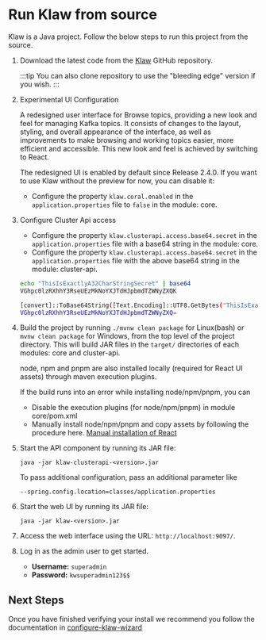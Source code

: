 # Run Klaw from source

Klaw is a Java project. Follow the below steps to run this project from
the source.

1.  Download the latest code from the [Klaw](https://github.com/aiven/klaw) GitHub repository.

    :::tip
    You can also clone repository to use the "bleeding edge" version
    if you wish.
    :::

2.  Experimental UI Configuration 

    A redesigned user interface for Browse topics, providing a new look and feel for managing Kafka topics. It consists of changes to the layout, styling, and overall appearance of the interface, as well as improvements to make browsing and working topics easier, more efficient and accessible. This new look and feel is achieved by switching to React.

    The redesigned UI is enabled by default since Release 2.4.0. If you
    want to use Klaw without the preview for now, you can disable it:

    -   Configure the property `klaw.coral.enabled` in the
        `application.properties` file to `false` in the module: core.

3. Configure Cluster Api access

    -   Configure the property `klaw.clusterapi.access.base64.secret` in the `application.properties` file with a base64 string in the module: core.
    -   Configure the property `klaw.clusterapi.access.base64.secret` in the `application.properties` file with the above base64 string in the module: cluster-api. 

    ```{.bash caption="Bash Generation Example"}
    echo "ThisIsExactlyA32CharStringSecret" | base64
    VGhpc0lzRXhhY3RseUEzMkNoYXJTdHJpbmdTZWNyZXQK
    ```

    ``` {.bash caption="Powershell Generation Example"}
    [convert]::ToBase64String([Text.Encoding]::UTF8.GetBytes("ThisIsExactlyA32CharStringSecret"))
    VGhpc0lzRXhhY3RseUEzMkNoYXJTdHJpbmdTZWNyZXQ=
    ```

4.  Build the project by running `./mvnw clean package` for Linux(bash) or `mvnw clean package` for Windows, from the top level of the project directory. This will build JAR files in the `target/` directories of each modules: core and cluster-api.

    node, npm and pnpm are also installed locally (required for React UI assets) through maven execution plugins.

    If the build runs into an error while installing node/npm/pnpm, you can
    - Disable the execution plugins (for node/npm/pnpm) in module core/pom.xml
    - Manually install node/npm/pnpm and copy assets by following the procedure here. [Manual installation of React](https://github.com/aiven/klaw/blob/main/coral/README.md)

5.  Start the API component by running its JAR file:

    `java -jar klaw-clusterapi-<version>.jar`

    To pass additional configuration, pass an additional parameter like 

    `--spring.config.location=classes/application.properties`

6.  Start the web UI by running its JAR file:

    `java -jar klaw-<version>.jar`

7.  Access the web interface using the URL: `http://localhost:9097/`.

8.  Log in as the admin user to get started.

    -   **Username:** `superadmin`
    -   **Password:** `kwsuperadmin123$$`

## Next Steps

Once you have finished verifying your install we recommend you follow
the documentation in [configure-klaw-wizard](configure-klaw-wizard)
